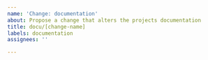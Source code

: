 ```yaml
---
name: 'Change: documentation'
about: Propose a change that alters the projects documentation
title: docu/[change-name]
labels: documentation
assignees: ''

---
```


<!-- End of issue -->
